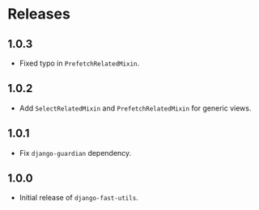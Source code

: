 # Releases

## 1.0.3

- Fixed typo in `PrefetchRelatedMixin`.

## 1.0.2

- Add `SelectRelatedMixin` and `PrefetchRelatedMixin` for generic views.

## 1.0.1

- Fix `django-guardian` dependency.

## 1.0.0

- Initial release of `django-fast-utils`.
